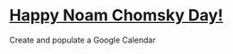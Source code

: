 # [Happy Noam Chomsky Day!](https://www.youtube.com/watch?v=dXE6ZafkRMI)
Create and populate a Google Calendar
